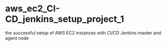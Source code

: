 # aws_ec2_CI-CD_jenkins_setup_project_1
the successful setup of AWS EC2 instances with CI/CD Jenkins master and agent node
